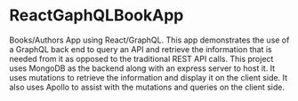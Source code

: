 # ReactGaphQLBookApp
Books/Authors App using React/GraphQL. This app demonstrates the use of a GraphQL back end to query an API and retrieve the information that is needed from it as opposed to the traditional REST API calls. This project uses MongoDB as the backend along with an express server to host it. It uses mutations to retrieve the information and display it on the client side. It also uses Apollo to assist with the mutations and queries on the client side.
